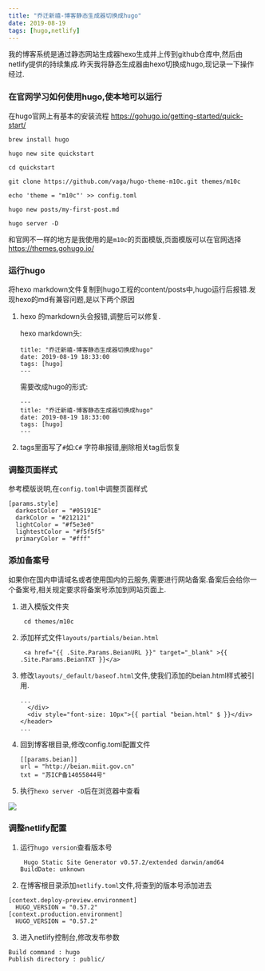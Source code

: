 ```yaml
---
title: "乔迁新禧-博客静态生成器切换成hugo"
date: 2019-08-19
tags: [hugo,netlify]
---
```


我的博客系统是通过静态网站生成器hexo生成并上传到github仓库中,然后由netlify提供的持续集成.昨天我将静态生成器由hexo切换成hugo,现记录一下操作经过.

### 在官网学习如何使用hugo,使本地可以运行

在hugo官网上有基本的安装流程 https://gohugo.io/getting-started/quick-start/

```
brew install hugo

hugo new site quickstart

cd quickstart

git clone https://github.com/vaga/hugo-theme-m10c.git themes/m10c

echo 'theme = "m10c"' >> config.toml

hugo new posts/my-first-post.md

hugo server -D
```

和官网不一样的地方是我使用的是`m10c`的页面模版,页面模版可以在官网选择 https://themes.gohugo.io/

### 运行hugo

将hexo markdown文件复制到hugo工程的content/posts中,hugo运行后报错.发现hexo的md有兼容问题,是以下两个原因

1. hexo 的markdown头会报错,调整后可以修复.
    
    hexo markdown头:
    
    ```
    title: "乔迁新禧-博客静态生成器切换成hugo"
    date: 2019-08-19 18:33:00
    tags: [hugo]
    ---
    ```
    需要改成hugo的形式:
    
    ```
    ---
    title: "乔迁新禧-博客静态生成器切换成hugo"
    date: 2019-08-19 18:33:00
    tags: [hugo]
    ---
    ```

2. tags里面写了`#`如:`C#` 字符串报错,删除相关tag后恢复

### 调整页面样式

参考模版说明,在`config.toml`中调整页面样式

```
[params.style]
  darkestColor = "#05191E"
  darkColor = "#212121"
  lightColor = "#f5e3e0"
  lightestColor = "#f5f5f5"
  primaryColor = "#fff"
```

### 添加备案号

如果你在国内申请域名或者使用国内的云服务,需要进行网站备案.备案后会给你一个备案号,相关规定要求将备案号添加到网站页面上.

1. 进入模版文件夹

        cd themes/m10c

2. 添加样式文件`layouts/partials/beian.html`
    
    ```
     <a href="{{ .Site.Params.BeianURL }}" target="_blank" >{{ .Site.Params.BeianTXT }}</a>
    ```
    
3. 修改`layouts/_default/baseof.html`文件,使我们添加的beian.html样式被引用.

    ```
    ...
      </div>
      <div style="font-size: 10px">{{ partial "beian.html" $ }}</div>
    </header>
    ...
    ```
    
4. 回到博客根目录,修改config.toml配置文件
    
    ```
    [[params.beian]]
    url = "http://beian.miit.gov.cn"
    txt = "苏ICP备14055844号"
    ```
    
5. 执行`hexo server -D`后在浏览器中查看

![](https://img.geyuxu.com/15662139748756.jpg)


### 调整netlify配置
	
1. 运行`hugo version`查看版本号

        Hugo Static Site Generator v0.57.2/extended darwin/amd64 BuildDate: unknown

2. 在博客根目录添加`netlify.toml`文件,将查到的版本号添加进去

```
[context.deploy-preview.environment]
  HUGO_VERSION = "0.57.2"
[context.production.environment]
  HUGO_VERSION = "0.57.2"
```

3. 进入netlify控制台,修改发布参数

```
Build command : hugo
Publish directory : public/
```


